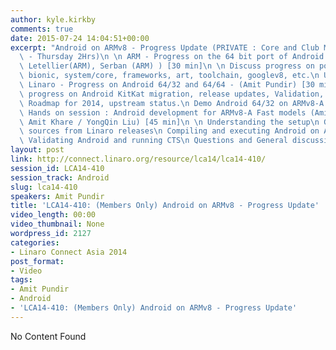 ```yaml
---
author: kyle.kirkby
comments: true
date: 2015-07-24 14:04:51+00:00
excerpt: "Android on ARMv8 - Progress Update (PRIVATE : Core and Club MEMBERS ONLY\
  \ - Thursday 2Hrs)\n \n ARM - Progress on the 64 bit port of Android - (Guillaume\
  \ Letellier(ARM), Serban (ARM) ) [30 min]\n \n Discuss progress on porting the kernel,\
  \ bionic, system/core, frameworks, art, toolchain, googlev8, etc.\n Upstream status\n\
  \ Linaro - Progress on Android 64/32 and 64/64 - (Amit Pundir) [30 min]\n \n Discuss\
  \ progress on Android KitKat migration, release updates, Validation, power management,\
  \ Roadmap for 2014, upstream status.\n Demo Android 64/32 on ARMv8-A Fast model\n\
  \ Hands on session : Android development for ARMv8-A Fast models (Amit Pundir /\
  \ Amit Khare / YongQin Liu) [45 min]\n \n Understanding the setup\n Getting the\
  \ sources from Linaro releases\n Compiling and executing Android on ARM v8 model\n\
  \ Validating Android and running CTS\n Questions and General discussion [15 min]"
layout: post
link: http://connect.linaro.org/resource/lca14/lca14-410/
session_id: LCA14-410
session_track: Android
slug: lca14-410
speakers: Amit Pundir
title: 'LCA14-410: (Members Only) Android on ARMv8 - Progress Update'
video_length: 00:00
video_thumbnail: None
wordpress_id: 2127
categories:
- Linaro Connect Asia 2014
post_format:
- Video
tags:
- Amit Pundir
- Android
- 'LCA14-410: (Members Only) Android on ARMv8 - Progress Update'
---
```


No Content Found
